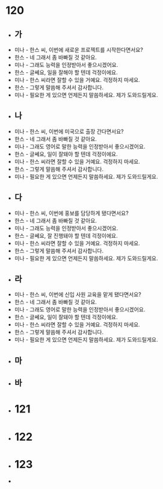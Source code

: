 # 120
- ## 가
- 미나 - 한스 씨, 이번에 새로운 프로젝트를 시작한다면서요?
- 한스 - 네 그래서 좀 바빠질 것 같아요.
- 미나 - 그래도 능력을 인정받아서 좋으시겠어요.
- 한스 - 글쎄요, 일을 잘해야 할 텐데 걱정이에요.
- 미나 - 한스 씨라면 잘할 수 있을 거예요. 걱정하지 마세요.
- 한스 - 그렇게 말씀해 주셔서 감사합니다.
- 미나 - 필요한 게 있으면 언제든지 말씀하세요. 제가 도와드릴게요.
- ## 나
- 미나 - 한스 씨, 이번에 미국으로 출장 간다면서요?
- 한스 - 네 그래서 좀 바빠질 것 같아요.
- 미나 - 그래도 영어로 말한 능력을 인정받아서 좋으시겠어요.
- 한스 - 글쎄요, 일이 잘돼야 할 텐데 걱정이에요.
- 미나 - 한스 씨라면 잘할 수 있을 거예요. 걱정하지 마세요.
- 한스 - 그렇게 말씀해 주셔서 감사합니다.
- 미나 - 필요한 게 있으면 언제든지 말씀하세요. 제가 도와드릴게요.
- ## 다
- 미나 - 한스 씨, 이번에 홍보를 담당하게 됐다면서요?
- 한스 - 네 그래서 좀 바빠질 것 같아요.
- 미나 - 그래도 능력을 인정받아서 좋으시겠어요.
- 한스 - 글쎄요, 잘 진행돼야 할 텐데 걱정이에요.
- 미나 - 한스 씨라면 잘할 수 있을 거예요. 걱정하지 마세요.
- 한스 - 그렇게 말씀해 주셔서 감사합니다.
- 미나 - 필요한 게 있으면 언제든지 말씀하세요. 제가 도와드릴게요.
- ## 라
- 미나 - 한스 씨, 이번에 신입 사원 교육을 맡게 됐다면서요?
- 한스 - 네 그래서 좀 바빠질 것 같아요.
- 미나 - 그래도 영어로 말한 능력을 인정받아서 좋으시겠어요.
- 한스 - 글쎄요, 일이 잘돼야 할 텐데 걱정이에요.
- 미나 - 한스 씨라면 잘할 수 있을 거예요. 걱정하지 마세요.
- 한스 - 그렇게 말씀해 주셔서 감사합니다.
- 미나 - 필요한 게 있으면 언제든지 말씀하세요. 제가 도와드릴게요.
- ## 마
- ## 바
- # 121
- # 122
- # 123
-